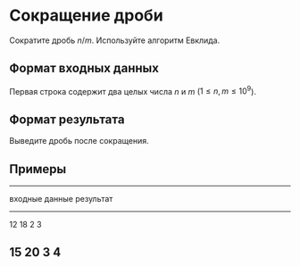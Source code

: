 # Сокращение дроби

Сократите дробь $n/m$. Используйте алгоритм Евклида.

## Формат входных данных

Первая строка содержит два целых числа $n$ и $m$
($1 \leqslant n, m \leqslant 10^9$).

## Формат результата

Выведите дробь после сокращения.

## Примеры

------------------------------
входные данные  результат
--------------  --------------
12 18           2 3

15 20           3 4
------------------------------
